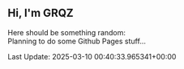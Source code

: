 ## Hi, I'm GRQZ
Here should be something random:  
Planning to do some Github Pages stuff...


Last Update: 2025-03-10 00:40:33.965341+00:00
